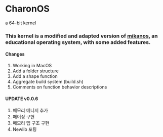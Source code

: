 # CharonOS
 a 64-bit kernel


### This kernel is a modified and adapted version of [mikanos](https://github.com/uchan-nos/mikanos), an educational operating system, with some added features. 




#### Changes
1. Working in MacOS
2. Add a folder structure
3. Add a shape function
4. Aggregate build system (build.sh)
5. Comments on function behavior descriptions


#### UPDATE v0.0.6
1. 메모리 메니저 추가
2. 페이징 구현
3. 메모리 맵 구조 구현
4. Newlib 포팅 
